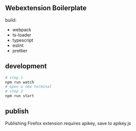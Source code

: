 ## Webextension Boilerplate

build:

- webpack
- ts-loader
- typescript
- eslint
- prettier

## development

```bash
# step 1
npm run watch
# open a new terminal
# step 2
npm run start
```

## publish

Publishing Firefox extension requires apikey, save to apikey.js